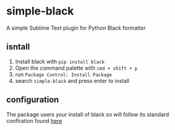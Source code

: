 # simple-black
A simple Sublime Text plugin for Python Black formatter 

## isntall

1. Install black with `pip install black`
2. Open the command palette with `cmd + shift + p`
3. run `Package Control: Install Package`
4. search `simple-black` and press enter to install


## configuration

The package users your install of black so will follow its standard confiration found [here](hhttps://black.readthedocs.io/en/stable/usage_and_configuration/the_basics.html#what-on-earth-is-a-pyproject-toml-file)